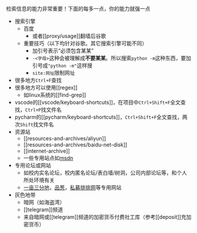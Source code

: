 检索信息的能力非常重要！下面的每多一点，你的能力就强一点
- 搜索引擎
  - 百度
    - 或者[[proxy/usage]]翻墙后谷歌
  - 重要技巧（以下均针对谷歌。其它搜索引擎可能不同）
    - 加引号表示“必须包含某某”
    - `-<字母>`这种会被理解成**不要某某**。所以搜索`python -m`这种东西，要加引号成`"python -m"`这样搜
    - `site:网址`限制网址
- 很多地方`Ctrl+F`查找
- 很多地方可以使用[[regex]]
  - 如linux系统的[[find-grep]]
- vscode的[[vscode/keyboard-shortcuts]]，在项目中`Ctrl+Shift+F`全文查找，`Ctrl+P`找文件名
- pycharm的[[pycharm/keyboard-shortcuts]]，`Ctrl+Shift+F`全文查找，两次`Shift`找文件名
- 资源站
  - [[resources-and-archives/aliyun]]
  - [[resources-and-archives/baidu-net-disk]]
  - [[internet-archive]]
  - 一些专用站点如[msdn](https://msdn.itellyou.cn/)
- 专用论坛或网站
  - 如校内实名论坛，校内匿名论坛/表白墙/树洞，公司内部论坛等，和个人所处环境有关
  - [一亩三分地](https://www.1point3acres.com/)，[品葱](https://pincong.rocks/)，[私募排排网](https://www.simuwang.com/)等专用网站
- 灰色地带
  - 暗网（如海盗湾）
  - [[telegram]]频道
  - 来自暗网或[[telegram]]频道的加密货币付费社工库（参考[[deposit]]充加密货币）